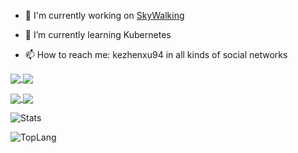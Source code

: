 - 🔭 I'm currently working on [SkyWalking](https://github.com/apache/skywalking)

- 🌱 I’m currently learning Kubernetes

- 📫 How to reach me: kezhenxu94 in all kinds of social networks

<a href="http://github.com/apache/skywalking">
  <img align="center" src="https://github-readme-stats.vercel.app/api/pin/?username=apache&repo=skywalking" />
</a>
<a href="http://github.com/apache/skywalking-python">
  <img align="center" src="https://github-readme-stats.vercel.app/api/pin/?username=apache&repo=skywalking-python" />
</a>

<p></p>

<a href="http://github.com/apache/skywalking-nodejs">
  <img align="center" src="https://github-readme-stats.vercel.app/api/pin/?username=apache&repo=skywalking-nodejs" />
</a>
<a href="http://github.com/apache/skywalking-cli">
  <img align="center" src="https://github-readme-stats.vercel.app/api/pin/?username=apache&repo=skywalking-cli" />
</a>

<p></p>

![Stats](https://github-readme-stats.vercel.app/api?username=kezhenxu94&show_icons=true)

![TopLang](https://github-readme-stats.vercel.app/api/top-langs/?username=kezhenxu94&layout=compact&card_width=444)
